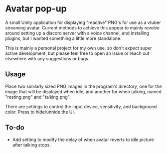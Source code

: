 # Avatar pop-up
 
A small Unity application for displaying "reactive" PNG's for use as a vtuber streaming avatar.  Current methods to achieve this appear to mainly revolve around setting up a discord server with a voice channel, and installing plugins, but I wanted something a little more standalone.

This is mainly a personal project for my own use, so don't expect super active development, but please feel free to open an issue or reach out elsewhere with any suggestions or bugs.
## Usage

Place two similarly sized PNG images in the program's directory, one for the image that will be displayed when idle, and another for when talking, named "resting.png" and "talking.png".

There are settings to control the input device, sensitivity, and background color.  Press <space> to hide/unhide the UI.
## To-do

- Add setting to modify the delay of when avatar reverts to idle picture after talking stops.

  